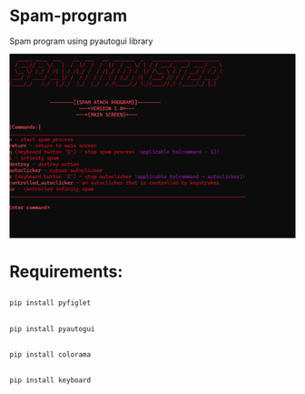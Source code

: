 # Spam-program
Spam program using pyautogui library

![](screenImage.png)

<h1>Requirements:</h1>

##
    pip install pyfiglet

##
    pip install pyautogui

##
    pip install colorama

##
    pip install keyboard
